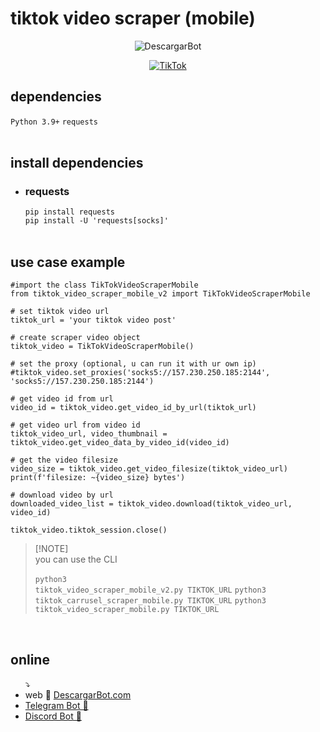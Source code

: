 # tiktok video scraper (mobile)
<div align="center">
  
![DescargarBot](https://www.descargarbot.com/v/download-github_tiktok.png)
  
[![TikTok](https://img.shields.io/badge/on-descargarbot?logo=github&label=status&color=green
)](https://github.com/descargarbot/tiktok-video-scraper-mobile/issues "TikTok Mobile")
</div>

<h2>dependencies</h2>
<code>Python 3.9+</code>
<code>requests</code>
<br>
<br>
<h2>install dependencies</h2>
<ul>
<li><h3>requests</h3></li>
  <code>pip install requests</code><br>
  <code>pip install -U 'requests[socks]'</code>
  <br>
<br>
</ul>
<h2>use case example</h2>

    #import the class TikTokVideoScraperMobile
    from tiktok_video_scraper_mobile_v2 import TikTokVideoScraperMobile

    # set tiktok video url
    tiktok_url = 'your tiktok video post'
    
    # create scraper video object
    tiktok_video = TikTokVideoScraperMobile()

    # set the proxy (optional, u can run it with ur own ip)
    #tiktok_video.set_proxies('socks5://157.230.250.185:2144', 'socks5://157.230.250.185:2144')

    # get video id from url
    video_id = tiktok_video.get_video_id_by_url(tiktok_url)
    
    # get video url from video id
    tiktok_video_url, video_thumbnail = tiktok_video.get_video_data_by_video_id(video_id)

    # get the video filesize
    video_size = tiktok_video.get_video_filesize(tiktok_video_url)
    print(f'filesize: ~{video_size} bytes')

    # download video by url
    downloaded_video_list = tiktok_video.download(tiktok_video_url, video_id)
 
    tiktok_video.tiktok_session.close()

  > [!NOTE]\
  > you can use the CLI
  <br><br>
  > <code>python3 tiktok_video_scraper_mobile_v2.py TIKTOK_URL</code>
  > <code>python3 tiktok_carrusel_scraper_mobile.py TIKTOK_URL</code>
  > <code>python3 tiktok_video_scraper_mobile.py TIKTOK_URL</code>
  
<br>
<h2>online</h2>
<ul>
  ⤵
  <li> web 🤖 <a href="https://descargarbot.com" >  DescargarBot.com</a></li>
  <li> <a href="https://t.me/xDescargarBot" > Telegram Bot 🤖 </a></li>
  <li> <a href="https://discord.gg/gcFVruyjeQ" > Discord Bot 🤖 </a></li>
</ul>

